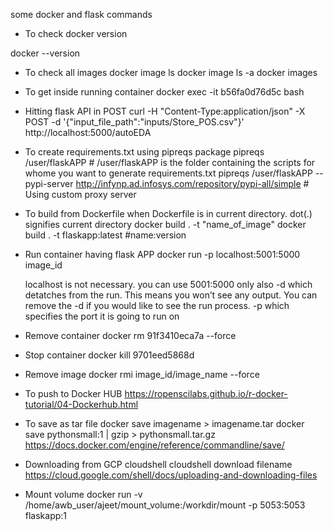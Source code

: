 some docker and flask commands

- To check docker version

docker --version

- To check all images
docker image ls 
docker image ls -a
docker images

- To get inside running container
docker exec -it b56fa0d76d5c bash
	
- Hitting flask API in POST
curl -H "Content-Type:application/json" -X POST -d '{"input_file_path":"inputs/Store_POS.csv"}' http://localhost:5000/autoEDA

- To create requirements.txt using pipreqs package
pipreqs /user/flaskAPP          # /user/flaskAPP is the folder containing the scripts for whome you want to generate requirements.txt
pipreqs /user/flaskAPP --pypi-server http://infynp.ad.infosys.com/repository/pypi-all/simple      # Using custom proxy server

- To build from Dockerfile when Dockerfile is in current directory. dot(.) signifies current directory
docker build . -t "name_of_image"
docker build . -t flaskapp:latest     #name:version

- Run container having flask APP
docker run -p localhost:5001:5000 image_id
	
	localhost is not necessary. you can use 5001:5000 only also
	-d which detatches from the run. This means you won’t see any output. 
	   You can remove the -d if you would like to see the run process.
	-p which specifies the port it is going to run on

- Remove container
docker rm 91f3410eca7a --force

- Stop container
docker kill 9701eed5868d

- Remove image
docker rmi image_id/image_name --force

- To push to Docker HUB
https://ropenscilabs.github.io/r-docker-tutorial/04-Dockerhub.html

- To save as tar file
docker save imagename > imagename.tar
docker save pythonsmall:1 | gzip > pythonsmall.tar.gz
https://docs.docker.com/engine/reference/commandline/save/

- Downloading from GCP cloudshell
cloudshell download filename
https://cloud.google.com/shell/docs/uploading-and-downloading-files

- Mount volume
docker run -v /home/awb_user/ajeet/mount_volume:/workdir/mount -p 5053:5053 flaskapp:1
